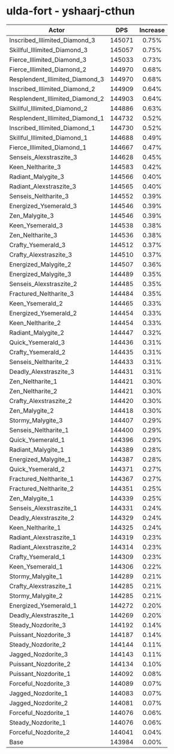 # ulda-fort - yshaarj-cthun
| Actor | DPS | Increase |
|---|:---:|:---:|
|Inscribed_Illimited_Diamond_3|145071|0.75%|
|Skillful_Illimited_Diamond_3|145057|0.75%|
|Fierce_Illimited_Diamond_3|145033|0.73%|
|Fierce_Illimited_Diamond_2|144970|0.68%|
|Resplendent_Illimited_Diamond_3|144970|0.68%|
|Inscribed_Illimited_Diamond_2|144909|0.64%|
|Resplendent_Illimited_Diamond_2|144903|0.64%|
|Skillful_Illimited_Diamond_2|144886|0.63%|
|Resplendent_Illimited_Diamond_1|144732|0.52%|
|Inscribed_Illimited_Diamond_1|144730|0.52%|
|Skillful_Illimited_Diamond_1|144688|0.49%|
|Fierce_Illimited_Diamond_1|144667|0.47%|
|Senseis_Alexstraszite_3|144628|0.45%|
|Keen_Neltharite_3|144583|0.42%|
|Radiant_Malygite_3|144566|0.40%|
|Radiant_Alexstraszite_3|144565|0.40%|
|Senseis_Neltharite_3|144552|0.39%|
|Energized_Ysemerald_3|144546|0.39%|
|Zen_Malygite_3|144546|0.39%|
|Keen_Ysemerald_3|144538|0.38%|
|Zen_Neltharite_3|144536|0.38%|
|Crafty_Ysemerald_3|144512|0.37%|
|Crafty_Alexstraszite_3|144510|0.37%|
|Energized_Malygite_2|144507|0.36%|
|Energized_Malygite_3|144489|0.35%|
|Senseis_Alexstraszite_2|144485|0.35%|
|Fractured_Neltharite_3|144484|0.35%|
|Keen_Ysemerald_2|144465|0.33%|
|Energized_Ysemerald_2|144454|0.33%|
|Keen_Neltharite_2|144454|0.33%|
|Radiant_Malygite_2|144447|0.32%|
|Quick_Ysemerald_3|144436|0.31%|
|Crafty_Ysemerald_2|144435|0.31%|
|Senseis_Neltharite_2|144433|0.31%|
|Deadly_Alexstraszite_3|144431|0.31%|
|Zen_Neltharite_1|144421|0.30%|
|Zen_Neltharite_2|144421|0.30%|
|Crafty_Alexstraszite_2|144420|0.30%|
|Zen_Malygite_2|144418|0.30%|
|Stormy_Malygite_3|144407|0.29%|
|Senseis_Neltharite_1|144400|0.29%|
|Quick_Ysemerald_1|144396|0.29%|
|Radiant_Malygite_1|144389|0.28%|
|Energized_Malygite_1|144387|0.28%|
|Quick_Ysemerald_2|144371|0.27%|
|Fractured_Neltharite_1|144367|0.27%|
|Fractured_Neltharite_2|144351|0.25%|
|Zen_Malygite_1|144339|0.25%|
|Senseis_Alexstraszite_1|144331|0.24%|
|Deadly_Alexstraszite_2|144329|0.24%|
|Keen_Neltharite_1|144325|0.24%|
|Radiant_Alexstraszite_1|144319|0.23%|
|Radiant_Alexstraszite_2|144314|0.23%|
|Crafty_Ysemerald_1|144309|0.23%|
|Keen_Ysemerald_1|144306|0.22%|
|Stormy_Malygite_1|144289|0.21%|
|Crafty_Alexstraszite_1|144285|0.21%|
|Stormy_Malygite_2|144285|0.21%|
|Energized_Ysemerald_1|144272|0.20%|
|Deadly_Alexstraszite_1|144269|0.20%|
|Steady_Nozdorite_3|144192|0.14%|
|Puissant_Nozdorite_3|144187|0.14%|
|Steady_Nozdorite_2|144144|0.11%|
|Jagged_Nozdorite_3|144143|0.11%|
|Puissant_Nozdorite_2|144134|0.10%|
|Puissant_Nozdorite_1|144092|0.08%|
|Forceful_Nozdorite_3|144089|0.07%|
|Jagged_Nozdorite_1|144083|0.07%|
|Jagged_Nozdorite_2|144081|0.07%|
|Forceful_Nozdorite_1|144076|0.06%|
|Steady_Nozdorite_1|144076|0.06%|
|Forceful_Nozdorite_2|144041|0.04%|
|Base|143984|0.00%|
